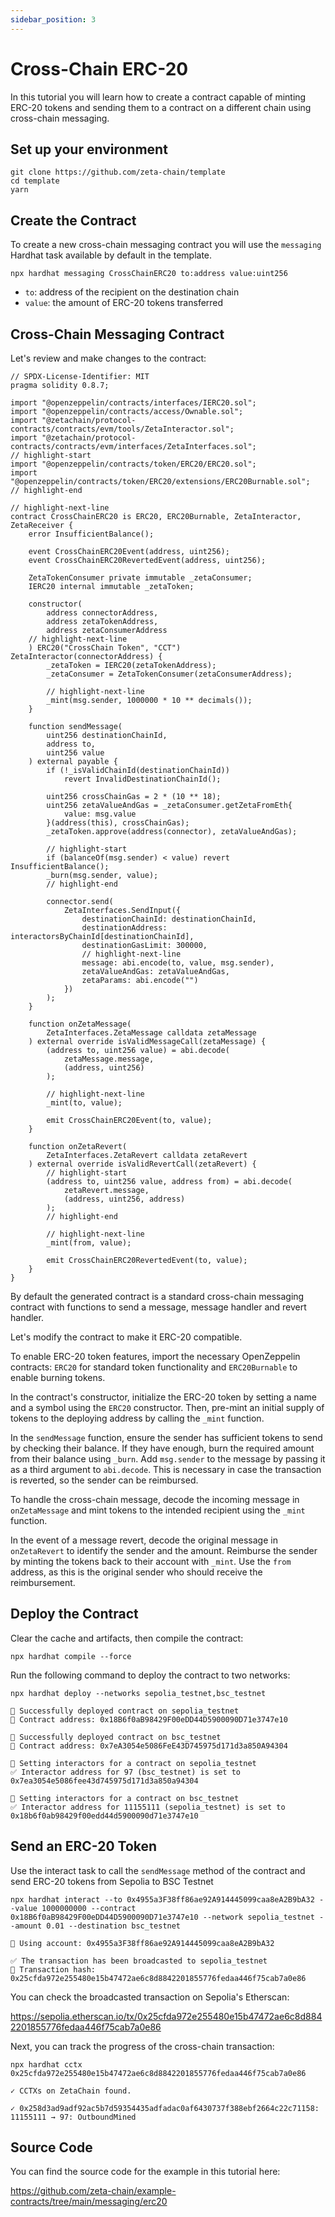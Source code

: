 ```yaml
---
sidebar_position: 3
---
```


# Cross-Chain ERC-20

In this tutorial you will learn how to create a contract capable of minting
ERC-20 tokens and sending them to a contract on a different chain using
cross-chain messaging.

## Set up your environment

```
git clone https://github.com/zeta-chain/template
cd template
yarn
```

## Create the Contract

To create a new cross-chain messaging contract you will use the `messaging`
Hardhat task available by default in the template.

```
npx hardhat messaging CrossChainERC20 to:address value:uint256
```

- `to`: address of the recipient on the destination chain
- `value`: the amount of ERC-20 tokens transferred

## Cross-Chain Messaging Contract

Let's review and make changes to the contract:

```solidity title="contracts/CrossChainERC20.sol"
// SPDX-License-Identifier: MIT
pragma solidity 0.8.7;

import "@openzeppelin/contracts/interfaces/IERC20.sol";
import "@openzeppelin/contracts/access/Ownable.sol";
import "@zetachain/protocol-contracts/contracts/evm/tools/ZetaInteractor.sol";
import "@zetachain/protocol-contracts/contracts/evm/interfaces/ZetaInterfaces.sol";
// highlight-start
import "@openzeppelin/contracts/token/ERC20/ERC20.sol";
import "@openzeppelin/contracts/token/ERC20/extensions/ERC20Burnable.sol";
// highlight-end

// highlight-next-line
contract CrossChainERC20 is ERC20, ERC20Burnable, ZetaInteractor, ZetaReceiver {
    error InsufficientBalance();

    event CrossChainERC20Event(address, uint256);
    event CrossChainERC20RevertedEvent(address, uint256);

    ZetaTokenConsumer private immutable _zetaConsumer;
    IERC20 internal immutable _zetaToken;

    constructor(
        address connectorAddress,
        address zetaTokenAddress,
        address zetaConsumerAddress
    // highlight-next-line
    ) ERC20("CrossChain Token", "CCT") ZetaInteractor(connectorAddress) {
        _zetaToken = IERC20(zetaTokenAddress);
        _zetaConsumer = ZetaTokenConsumer(zetaConsumerAddress);

        // highlight-next-line
        _mint(msg.sender, 1000000 * 10 ** decimals());
    }

    function sendMessage(
        uint256 destinationChainId,
        address to,
        uint256 value
    ) external payable {
        if (!_isValidChainId(destinationChainId))
            revert InvalidDestinationChainId();

        uint256 crossChainGas = 2 * (10 ** 18);
        uint256 zetaValueAndGas = _zetaConsumer.getZetaFromEth{
            value: msg.value
        }(address(this), crossChainGas);
        _zetaToken.approve(address(connector), zetaValueAndGas);

        // highlight-start
        if (balanceOf(msg.sender) < value) revert InsufficientBalance();
        _burn(msg.sender, value);
        // highlight-end

        connector.send(
            ZetaInterfaces.SendInput({
                destinationChainId: destinationChainId,
                destinationAddress: interactorsByChainId[destinationChainId],
                destinationGasLimit: 300000,
                // highlight-next-line
                message: abi.encode(to, value, msg.sender),
                zetaValueAndGas: zetaValueAndGas,
                zetaParams: abi.encode("")
            })
        );
    }

    function onZetaMessage(
        ZetaInterfaces.ZetaMessage calldata zetaMessage
    ) external override isValidMessageCall(zetaMessage) {
        (address to, uint256 value) = abi.decode(
            zetaMessage.message,
            (address, uint256)
        );

        // highlight-next-line
        _mint(to, value);

        emit CrossChainERC20Event(to, value);
    }

    function onZetaRevert(
        ZetaInterfaces.ZetaRevert calldata zetaRevert
    ) external override isValidRevertCall(zetaRevert) {
        // highlight-start
        (address to, uint256 value, address from) = abi.decode(
            zetaRevert.message,
            (address, uint256, address)
        );
        // highlight-end

        // highlight-next-line
        _mint(from, value);

        emit CrossChainERC20RevertedEvent(to, value);
    }
}
```

By default the generated contract is a standard cross-chain messaging contract
with functions to send a message, message handler and revert handler.

Let's modify the contract to make it ERC-20 compatible.

To enable ERC-20 token features, import the necessary OpenZeppelin contracts:
`ERC20` for standard token functionality and `ERC20Burnable` to enable burning
tokens.

In the contract's constructor, initialize the ERC-20 token by setting a name and
a symbol using the `ERC20` constructor. Then, pre-mint an initial supply of
tokens to the deploying address by calling the `_mint` function.

In the `sendMessage` function, ensure the sender has sufficient tokens to send
by checking their balance. If they have enough, burn the required amount from
their balance using `_burn`. Add `msg.sender` to the message by passing it as a
third argument to `abi.decode`. This is necessary in case the transaction is
reverted, so the sender can be reimbursed.

To handle the cross-chain message, decode the incoming message in
`onZetaMessage` and mint tokens to the intended recipient using the `_mint`
function.

In the event of a message revert, decode the original message in `onZetaRevert`
to identify the sender and the amount. Reimburse the sender by minting the
tokens back to their account with `_mint`. Use the `from` address, as this is
the original sender who should receive the reimbursement.

## Deploy the Contract

Clear the cache and artifacts, then compile the contract:

```
npx hardhat compile --force
```

Run the following command to deploy the contract to two networks:

```
npx hardhat deploy --networks sepolia_testnet,bsc_testnet
```

```
🚀 Successfully deployed contract on sepolia_testnet
📜 Contract address: 0x18B6f0aB98429F00eDD44D5900090D71e3747e10

🚀 Successfully deployed contract on bsc_testnet
📜 Contract address: 0x7eA3054e5086FeE43D745975d171d3a850A94304

🔗 Setting interactors for a contract on sepolia_testnet
✅ Interactor address for 97 (bsc_testnet) is set to 0x7ea3054e5086fee43d745975d171d3a850a94304

🔗 Setting interactors for a contract on bsc_testnet
✅ Interactor address for 11155111 (sepolia_testnet) is set to 0x18b6f0ab98429f00edd44d5900090d71e3747e10
```

## Send an ERC-20 Token

Use the interact task to call the `sendMessage` method of the contract and send
ERC-20 tokens from Sepolia to BSC Testnet

```
npx hardhat interact --to 0x4955a3F38ff86ae92A914445099caa8eA2B9bA32 --value 1000000000 --contract 0x18B6f0aB98429F00eDD44D5900090D71e3747e10 --network sepolia_testnet --amount 0.01 --destination bsc_testnet
```

```
🔑 Using account: 0x4955a3F38ff86ae92A914445099caa8eA2B9bA32

✅ The transaction has been broadcasted to sepolia_testnet
📝 Transaction hash: 0x25cfda972e255480e15b47472ae6c8d8842201855776fedaa446f75cab7a0e86
```

You can check the broadcasted transaction on Sepolia's Etherscan:

https://sepolia.etherscan.io/tx/0x25cfda972e255480e15b47472ae6c8d8842201855776fedaa446f75cab7a0e86

Next, you can track the progress of the cross-chain transaction:

```
npx hardhat cctx 0x25cfda972e255480e15b47472ae6c8d8842201855776fedaa446f75cab7a0e86
```

```
✓ CCTXs on ZetaChain found.

✓ 0x258d3ad9adf92ac5b7d59354435adfadac0af6430737f388ebf2664c22c71158: 11155111 → 97: OutboundMined
```

## Source Code

You can find the source code for the example in this tutorial here:

https://github.com/zeta-chain/example-contracts/tree/main/messaging/erc20
